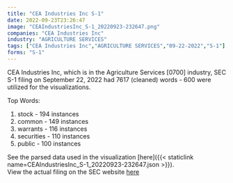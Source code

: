 ```yaml
---
title: "CEA Industries Inc S-1"
date: 2022-09-23T23:26:47
image: "CEAIndustriesInc_S-1_20220923-232647.png"
companies: "CEA Industries Inc"
industry: "AGRICULTURE SERVICES"
tags: ["CEA Industries Inc","AGRICULTURE SERVICES","09-22-2022","S-1"]
forms: "S-1"
---
```

CEA Industries Inc, which is in the Agriculture Services [0700] industry, SEC S-1 filing on September 22, 2022 had 7617 (cleaned) words - 600 were utilized for the visualizations.

Top Words:
1. stock - 194 instances
2. common - 149 instances
3. warrants - 116 instances
4. securities - 110 instances
5. public - 100 instances


See the parsed data used in the visualization [here]({{< staticlink name=CEAIndustriesInc_S-1_20220923-232647.json >}}).  
View the actual filing on the SEC website [here](https://www.sec.gov/Archives/edgar/data/1482541/0001493152-22-026578.txt)